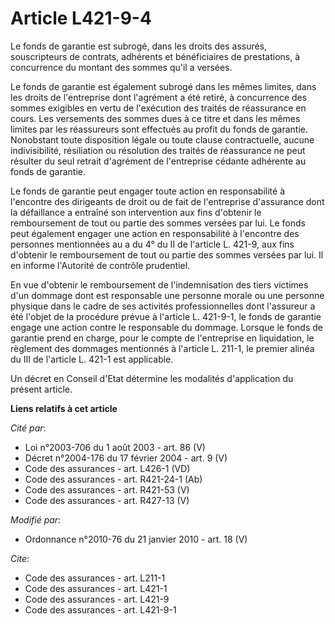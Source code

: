 # Article L421-9-4

Le fonds de garantie est subrogé, dans les droits des assurés, souscripteurs de contrats, adhérents et bénéficiaires de
prestations, à concurrence du montant des sommes qu'il a versées. 

Le fonds de garantie est également subrogé dans les mêmes limites, dans les droits de l'entreprise dont l'agrément a été
retiré, à concurrence des sommes exigibles en vertu de l'exécution des traités de réassurance en cours. Les versements des
sommes dues à ce titre et dans les mêmes limites par les réassureurs sont effectués au profit du fonds de garantie.
Nonobstant toute disposition légale ou toute clause contractuelle, aucune indivisibilité, résiliation ou résolution des
traités de réassurance ne peut résulter du seul retrait d'agrément de l'entreprise cédante adhérente au fonds de garantie. 

Le fonds de garantie peut engager toute action en responsabilité à l'encontre des dirigeants de droit ou de fait de
l'entreprise d'assurance dont la défaillance a entraîné son intervention aux fins d'obtenir le remboursement de tout ou
partie des sommes versées par lui. Le fonds peut également engager une action en responsabilité à l'encontre des personnes
mentionnées au a du 4° du II de l'article L. 421-9, aux fins d'obtenir le remboursement de tout ou partie des sommes versées
par lui. Il en informe         l'Autorité de contrôle prudentiel. 

En vue d'obtenir le remboursement de l'indemnisation des tiers victimes d'un dommage dont est responsable une personne morale
ou une personne physique dans le cadre de ses activités professionnelles dont l'assureur a été l'objet de la procédure prévue
à l'article L. 421-9-1, le fonds de garantie engage une action contre le responsable du dommage. Lorsque le fonds de garantie
prend en charge, pour le compte de l'entreprise en liquidation, le règlement des dommages mentionnés à l'article L. 211-1, le
premier alinéa du III de l'article L. 421-1 est applicable. 

Un décret en Conseil d'Etat détermine les modalités d'application du présent article.

**Liens relatifs à cet article**

_Cité par_:

  - Loi n°2003-706 du 1 août 2003 - art. 86 (V)
  - Décret n°2004-176 du 17 février 2004 - art. 9 (V)
  - Code des assurances - art. L426-1 (VD)
  - Code des assurances - art. R421-24-1 (Ab)
  - Code des assurances - art. R421-53 (V)
  - Code des assurances - art. R427-13 (V)

_Modifié par_:

  - Ordonnance n°2010-76 du 21 janvier 2010 - art. 18 (V)

_Cite_:

  - Code des assurances - art. L211-1
  - Code des assurances - art. L421-1
  - Code des assurances - art. L421-9
  - Code des assurances - art. L421-9-1
